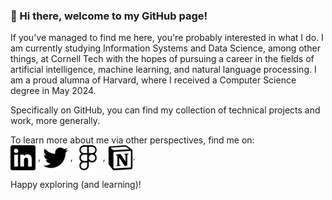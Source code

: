 ### 👋 Hi there, welcome to my GitHub page!

If you've managed to find me here, you're probably interested in what I do. I am currently studying Information Systems and Data Science, among other things, at Cornell Tech with the hopes of pursuing a career in the fields of artificial intelligence, machine learning, and natural language processing. I am a proud alumna of Harvard, where I received a Computer Science degree in May 2024.

Specifically on GitHub, you can find my collection of technical projects and work, more generally. 

To learn more about me via other perspectives, find me on:<br>
<a href="https://www.linkedin.com/in/aikaaldayarova" target="blank"><img src="images/linkedin.svg" align="center" height="40"></a> , 
<a href="https://twitter.com/AAldayarova" target="blank"><img src="images/twitter.svg" align="center" height="40"></a> ,
<a href="https://www.figma.com/@aikaaldayarova" target="blank"><img src="images/figma.svg" align="center" height="40"></a> , 
<a href="https://aikaaldayarova.notion.site/My-Books-0d13fc68d57244d6ba952fd5f2bea8da" target="blank"><img src="images/notion.svg" align="center" height="40"></a>.

Happy exploring (and learning)!
<!--
**aaldayarova/aaldayarova** is a ✨ _special_ ✨ repository because its `README.md` (this file) appears on your GitHub profile.

Here are some ideas to get you started:

- 🔭 I’m currently working on ...
- 🌱 I’m currently learning ...
- 👯 I’m looking to collaborate on ...
- 🤔 I’m looking for help with ...
- 💬 Ask me about ...
- 📫 How to reach me: ...
- 😄 Pronouns: ...
- ⚡ Fun fact: ...
-->
